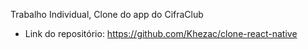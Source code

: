 Trabalho Individual, Clone do app do CifraClub
- Link do repositório: https://github.com/Khezac/clone-react-native
